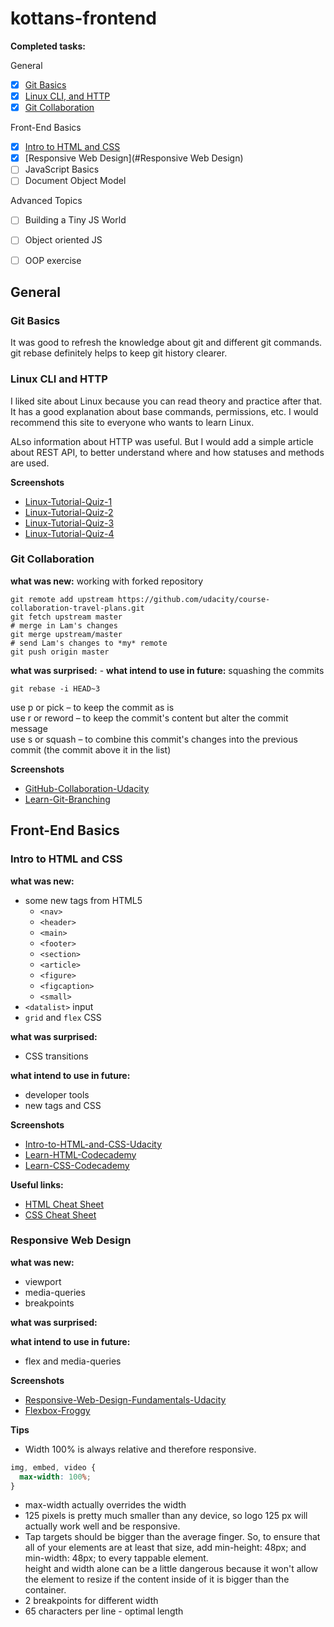 # kottans-frontend

**Completed tasks:**

General
- [x] [Git Basics](#Git-Basics)
- [x] [Linux CLI, and HTTP](#Linux-CLI-and-HTTP)
- [x] [Git Collaboration](#Git-Collaboration)

Front-End Basics
- [x] [Intro to HTML and CSS](#Intro-to-HTML-and-CSS)
- [x] [Responsive Web Design](#Responsive Web Design)
- [ ] JavaScript Basics
- [ ] Document Object Model

Advanced Topics
- [ ] Building a Tiny JS World
- [ ] Object oriented JS
- [ ] OOP exercise


## General

### Git Basics 

It was good to refresh the knowledge about git and different git commands.
git rebase definitely helps to keep git history clearer.


### Linux CLI and HTTP

I liked site about Linux because you can read theory and practice after that.
It has a good explanation about base commands, permissions, etc.
I would recommend this site to everyone who wants to learn Linux.

ALso information about HTTP was useful. But I would add a simple article about
REST API, to better understand where and how statuses and methods are used.

**Screenshots**

- [Linux-Tutorial-Quiz-1](task_linux_cli/Linux-Tutorial-Quiz-1-Linux-Survival.png?raw=true)
- [Linux-Tutorial-Quiz-2](task_linux_cli/Linux-Tutorial-Quiz-2-Linux-Survival.png?raw=true)
- [Linux-Tutorial-Quiz-3](task_linux_cli/Linux-Tutorial-Quiz-3-Linux-Survival.png?raw=true)
- [Linux-Tutorial-Quiz-4](task_linux_cli/Linux-Tutorial-Quiz-4-Linux-Survival.png?raw=true)

### Git Collaboration

**what was new:** working with forked repository
```commandline
git remote add upstream https://github.com/udacity/course-collaboration-travel-plans.git
git fetch upstream master
# merge in Lam's changes
git merge upstream/master
# send Lam's changes to *my* remote
git push origin master
```
**what was surprised:** -
**what intend to use in future:** squashing the commits
```commandline
git rebase -i HEAD~3
```
use p or pick – to keep the commit as is  
use r or reword – to keep the commit's content but alter the commit message  
use s or squash – to combine this commit's changes into the previous commit (the commit above it in the list)

**Screenshots**

- [GitHub-Collaboration-Udacity](task_git_collaboration/GitHub-Collaboration-Udacity.png?raw=true)
- [Learn-Git-Branching](task_git_collaboration/Learn-Git-Branching.png?raw=true)

## Front-End Basics

### Intro to HTML and CSS

**what was new:** 
* some new tags from HTML5 
    * `<nav>`
    * `<header>`
    * `<main>`
    * `<footer>`
    * `<section>`
    * `<article>`
    * `<figure>`
    * `<figcaption>`
    * `<small>`
* `<datalist>` input
* `grid` and `flex` CSS

**what was surprised:** 
* CSS transitions 
  
**what intend to use in future:** 
* developer tools
* new tags and CSS

**Screenshots**
- [Intro-to-HTML-and-CSS-Udacity](task_html_css_intro/Intro-to-HTML-and-CSS-Udacity.png?raw=true)
- [Learn-HTML-Codecademy](task_html_css_intro/Learn-HTML-Codecademy.png?raw=true)
- [Learn-CSS-Codecademy](task_html_css_intro/Learn-CSS-Codecademy.png?raw=true)


**Useful links:**
* [HTML Cheat Sheet](https://www.codecademy.com/learn/learn-html/modules/learn-html-elements/cheatsheet)
* [CSS Cheat Sheet](https://www.codecademy.com/learn/learn-css/modules/learn-css-selectors-visual-rules/cheatsheet)


### Responsive Web Design

**what was new:** 
* viewport
* media-queries
* breakpoints



**what was surprised:** 
  
  
**what intend to use in future:** 
* flex and media-queries


**Screenshots**
- [Responsive-Web-Design-Fundamentals-Udacity](task_responsive_web_design/Responsive-Web-Design-Fundamentals-Udacity.png?raw=true)
- [Flexbox-Froggy](task_responsive_web_design/Flexbox-Froggy-Игра-для-изучения-CSS-Flexbox.png.png?raw=true)



**Tips**
* Width 100% is always relative and therefore responsive.
```css
img, embed, video {
  max-width: 100%;
}
```
* max-width actually overrides the width
* 125 pixels is pretty much smaller than any device, 
so logo 125 px will actually work well and be responsive.
* Tap targets should be bigger than the average finger. 
So, to ensure that all of your elements are at least that size, 
add min-height: 48px; and min-width: 48px; to every tappable element.  
height and width alone can be a little dangerous because 
it won't allow the element to resize 
if the content inside of it is bigger than the container.
* 2 breakpoints for different width
* 65 characters per line - optimal length

